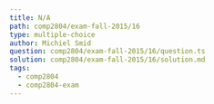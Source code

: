 ```yaml
---
title: N/A
path: comp2804/exam-fall-2015/16
type: multiple-choice
author: Michiel Smid
question: comp2804/exam-fall-2015/16/question.ts
solution: comp2804/exam-fall-2015/16/solution.md
tags:
  - comp2804
  - comp2804-exam
---
```

